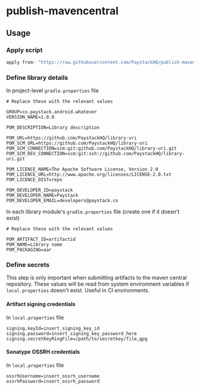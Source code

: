 # publish-mavencentral

## Usage

### Apply script
```groovy
apply from: "https://raw.githubusercontent.com/PaystackHQ/publish-mavencentral/main/maven-publish.gradle"
```

### Define library details
In project-level `gradle.properties` file
```properties
# Replace these with the relevant values

GROUP=co.paystack.android.whatever
VERSION_NAME=1.0.0

POM_DESCRIPTION=Library description

POM_URL=https://github.com/PaystackHQ/library-uri
POM_SCM_URL=https://github.com/PaystackHQ/library-uri
POM_SCM_CONNECTION=scm:git:github.com/PaystackHQ/library-uri.git
POM_SCM_DEV_CONNECTION=scm:git:ssh://github.com/PaystackHQ/library-uri.git

POM_LICENCE_NAME=The Apache Software License, Version 2.0
POM_LICENCE_URL=http://www.apache.org/licenses/LICENSE-2.0.txt
POM_LICENCE_DIST=repo

POM_DEVELOPER_ID=paystack
POM_DEVELOPER_NAME=Paystack
POM_DEVELOPER_EMAIL=developers@paystack.co
```
In each library module's `gradle.properties` file (create one if it doesn't exist)
```properties
# Replace these with the relevant values

POM_ARTIFACT_ID=artifactid
POM_NAME=Library name
POM_PACKAGING=aar
```

### Define secrets
This step is only important when submitting artifacts to the maven central repository.
These values will be read from system environment variables if `local.properties` doesn't exist. Useful in CI environments.

#### Artifact signing credentials
In `local.properties` file
```properties
signing.keyId=insert_signing_key_id
signing.password=insert_signing_key_password_here
signing.secretKeyRingFile=/path/to/secretkey/file,gpg
```
#### Sonatype OSSRH credentials
In `local.properties` file
```properties
ossrhUsername=insert_ossrh_username
ossrhPassword=insert_ossrh_password
```

